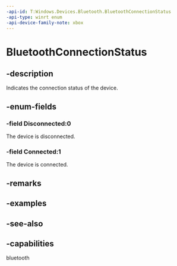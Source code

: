 ```yaml
---
-api-id: T:Windows.Devices.Bluetooth.BluetoothConnectionStatus
-api-type: winrt enum
-api-device-family-note: xbox
---
```


<!-- Enumeration syntax
public enum Windows.Devices.Bluetooth.BluetoothConnectionStatus : int
-->

# BluetoothConnectionStatus

## -description
Indicates the connection status of the device.

## -enum-fields
### -field Disconnected:0
The device is disconnected.

### -field Connected:1
The device is connected.


## -remarks

## -examples

## -see-also


## -capabilities
bluetooth